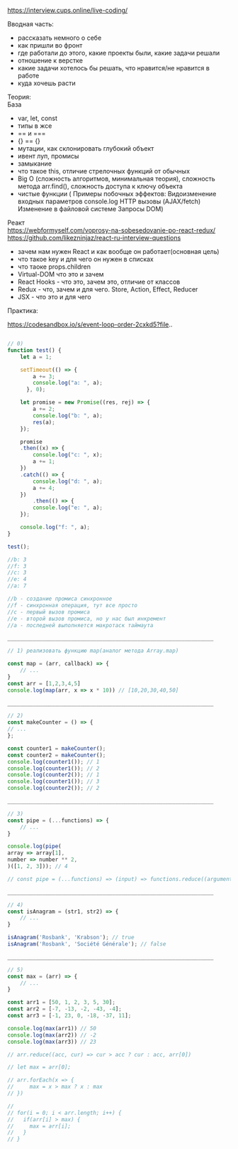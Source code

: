 https://interview.cups.online/live-coding/

Вводная часть:
- рассказать немного о себе
- как пришли во фронт
- где работали до этого, какие проекты были, какие задачи решали
- отношение к верстке
- какие задачи хотелось бы решать, что нравится/не нравится в работе
- куда хочешь расти

Теория: <br>
База
- var, let, const
- типы в жсе
- == и ===
- {} == {}
- мутации, как склонировать глубокий объект
- ивент луп, промисы
- замыкание
- что такое this, отличие стрелочных функций от обычных
- Big O (сложность алгоритмов, минимальная теория), сложность метода arr.find(), сложность доступа к ключу объекта
- чистые функции (
  Примеры побочных эффектов:
  Видоизменение входных параметров
  console.log
  HTTP вызовы (AJAX/fetch)
  Изменение в файловой системе
  Запросы DOM)

Реакт <br>
https://webformyself.com/voprosy-na-sobesedovanie-po-react-redux/ <br>
https://github.com/likezninjaz/react-ru-interview-questions
- зачем нам нужен React и как вообще он работает(основная цель)
- что такое key и для чего он нужен в списках
- что таоке props.children
- Virtual-DOM что это и зачем
- React Hooks - что это, зачем это, отличие от классов
- Redux - что, зачем и для чего. Store, Action, Effect, Reducer
- JSX - что это и для чего

Практика:

https://codesandbox.io/s/event-loop-order-2cxkd5?file..

```javascript

// 0)
function test() {
    let a = 1;

    setTimeout(() => {
        a += 3;
        console.log("a: ", a);
      }, 0);

    let promise = new Promise((res, rej) => {
        a += 2;
        console.log("b: ", a);
        res(a);
    });

    promise
    .then((x) => {
        console.log("c: ", x);
        a += 1;
    })
    .catch(() => {
        console.log("d: ", a);
        a += 4;
    })
        .then(() => {
        console.log("e: ", a);
    });

    console.log("f: ", a);
}

test();

//b: 3
//f: 3
//c: 3
//e: 4
//a: 7

//b - создание промиса синхронное
//f - синхронная операция, тут все просто
//c - первый вызов промиса
//e - второй вызов промиса, но у нас был инкремент
//a - последней выполняется макротаск таймаута

_________________________________________________________________

// 1) реализовать функцию map(аналог метода Array.map)

const map = (arr, callback) => {
    // ...
}
const arr = [1,2,3,4,5]
console.log(map(arr, x => x * 10)) // [10,20,30,40,50]

_________________________________________________________________

// 2)
const makeCounter = () => {
// ...
};

const counter1 = makeCounter();
const counter2 = makeCounter();
console.log(counter1()); // 1
console.log(counter1()); // 2
console.log(counter2()); // 1
console.log(counter1()); // 3
console.log(counter2()); // 2

_________________________________________________________________

// 3)
const pipe = (...functions) => {
    // ...
}

console.log(pipe(
array => array[1],
number => number ** 2,
)([1, 2, 3])); // 4

// const pipe = (...functions) => (input) => functions.reduce((argument, func) => func(argument), input);

_________________________________________________________________

// 4)
const isAnagram = (str1, str2) => {
    // ...
}

isAnagram('Rosbank', 'Krabson'); // true
isAnagram('Rosbank', 'Société Générale'); // false 

_________________________________________________________________

// 5)
const max = (arr) => {
    // ...
}

const arr1 = [50, 1, 2, 3, 5, 30];
const arr2 = [-7, -13, -2, -43, -4];
const arr3 = [-1, 23, 0, -18, -37, 11];

console.log(max(arr1)) // 50
console.log(max(arr2)) // -2
console.log(max(arr3)) // 23

// arr.reduce((acc, cur) => cur > acc ? cur : acc, arr[0])

// let max = arr[0];

// arr.forEach(x => {
//     max = x > max ? x : max
// })

//
// for(i = 0; i < arr.length; i++) {
//   if(arr[i] > max) {
//     max = arr[i];
//   }
// }
```
